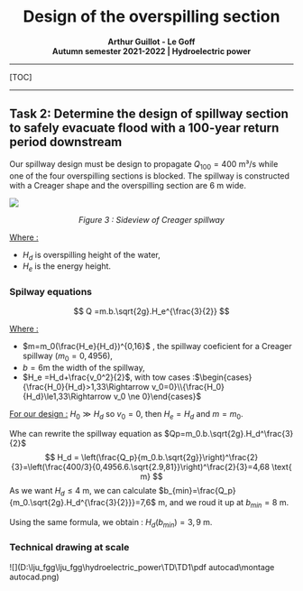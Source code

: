 # <center>Design of the overspilling section</center>

<center><b>Arthur Guillot - Le Goff</b> </center> 

<center><b>Autumn semester 2021-2022 | Hydroelectric power</b> </center> 

------

[TOC]

------



<div style="page-break-after: always; break-after: page;"></div>

## Task 2: Determine the design of spillway section to safely evacuate flood with a 100-year  return period downstream

Our spillway design must be design to propagate $Q_{100}=400$ m³/s while one of the four overspilling sections is blocked. The spillway is constructed with a Creager shape and the overspilling section are $6$ m wide. 

![](D:\lju_fgg\lju_fgg\hydroelectric_power\TD\TD1\images\schema_overspilling.png)

<center><em>Figure 3 : Sideview of Creager spillway</em></center>

<u>Where :</u>

- $H_d$ is overspilling height of the water,
- $H_e$ is the energy height.

### Spilway equations

$$
Q =m.b.\sqrt{2g}.H_e^{\frac{3}{2}}
$$

<u>Where :</u>

- $m=m_0(\frac{H_e}{H_d})^{0,16}$ , the spillway coeficient for a Creager spillway ($m_0=0,4956$), 
- $b=6$m the width of the spillway, 
- $H_e =H_d+\frac{v_0^2}{2}$, with tow cases :$\begin{cases}{\frac{H_0}{H_d}>1,33\Rightarrow v_0=0}\\{\frac{H_0}{H_d}\le1,33\Rightarrow v_0  \ne 0}\end{cases}$

<u>For our design :</u> $H_0\gg H_d$ so $v_0=0$, then $H_e=H_d$ and $m=m_0$.

Whe can rewrite the spillway equation as $Qp=m_0.b.\sqrt{2g}.H_d^\frac{3}{2}$
$$
H_d = \left(\frac{Q_p}{m_0.b.\sqrt{2g}}\right)^\frac{2}{3}=\left(\frac{400/3}{0,4956.6.\sqrt{2.9,81}}\right)^\frac{2}{3}=4,68 \text{ m}
$$
As we want $H_d \le 4$ m, we can calculate $b_{min}=\frac{Q_p}{m_0.\sqrt{2g}.H_d^{\frac{3}{2}}}=7,6$ m, and we roud it up at $b_{min}=8$ m.

Using the same formula, we obtain : $H_d(b_{min})=3,9$ m.

<div style="page-break-after: always; break-after: page;"></div>

### Technical drawing at scale

![](D:\lju_fgg\lju_fgg\hydroelectric_power\TD\TD1\pdf autocad\montage autocad.png)

<div style="page-break-after: always; break-after: page;"></div>



